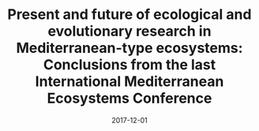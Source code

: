 ---
title: "Present and future of ecological and evolutionary research in Mediterranean-type ecosystems: Conclusions from the last International Mediterranean Ecosystems Conference"
collection: publications
permalink: /publication/MEDECOS & AEET 2017 AJB
date: 2017-12-01
venue: 'American Journal of Botany'
paperurl: '/files/pdf/research/MEDECOS & AEET 2017 AJB.pdf'
link: 'https://doi.org/10.3732/ajb.1700367'
#code: 'http://doi.org/...'
#github: 'https://github.com/jimarcor/...'
#figshare: 'https://figshare.com/...'
citation: 'The XIV MEDECOS and XIII AEET Consortium. 2017. &quot;Present and future of ecological and evolutionary research in Mediterranean-type ecosystems: Conclusions from the last International Mediterranean Ecosystems Conference&quot; <i>American Journal of Botany</i> 104(12): 1777-1782. doi:10.3732/ajb.1700367'
---